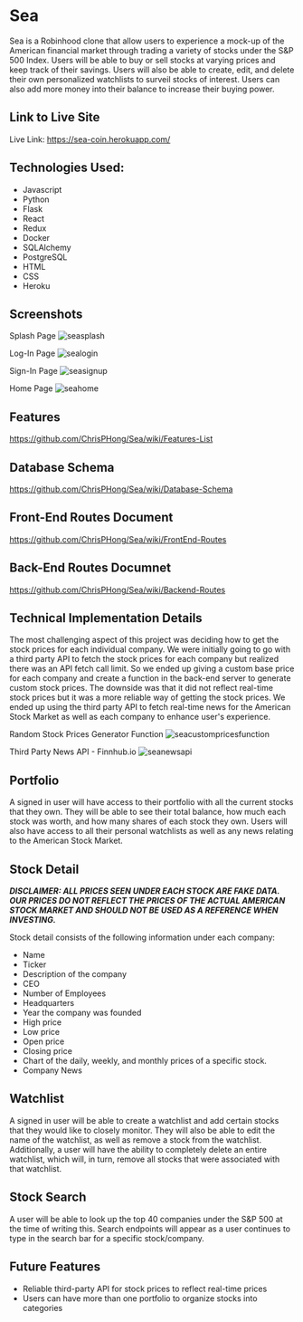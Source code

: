 # Sea

Sea is a Robinhood clone that allow users to experience a mock-up of the American financial market through trading a variety of stocks under the S&P 500 Index. Users will be able to buy or sell stocks at varying prices and keep track of their savings. Users will also be able to create, edit, and delete their own personalized watchlists to surveil stocks of interest. Users can also add more money into their balance to increase their buying power.

## Link to Live Site
Live Link: https://sea-coin.herokuapp.com/

## Technologies Used:
* Javascript
* Python
* Flask
* React
* Redux
* Docker
* SQLAlchemy
* PostgreSQL
* HTML
* CSS
* Heroku

## Screenshots

Splash Page
![seasplash](https://user-images.githubusercontent.com/96046451/182521846-e3713244-349e-4e0e-b0a0-ae384904fdbb.PNG)

Log-In Page
![sealogin](https://user-images.githubusercontent.com/96046451/182521865-1e3fb20f-2431-4a3a-90bc-5a4aadccf7c5.PNG)

Sign-In Page
![seasignup](https://user-images.githubusercontent.com/96046451/182521875-ef58e20b-c199-4038-bd09-e79ed0843d31.PNG)

Home Page
![seahome](https://user-images.githubusercontent.com/96046451/182521878-58fbe6ff-c7cd-4790-b393-af92963e503a.PNG)

## Features
https://github.com/ChrisPHong/Sea/wiki/Features-List

## Database Schema
https://github.com/ChrisPHong/Sea/wiki/Database-Schema

## Front-End Routes Document
https://github.com/ChrisPHong/Sea/wiki/FrontEnd-Routes

## Back-End Routes Documnet
https://github.com/ChrisPHong/Sea/wiki/Backend-Routes

## Technical Implementation Details
The most challenging aspect of this project was deciding how to get the stock prices for each individual company. We were initially going to go with a third party API to fetch the stock prices for each company but realized there was an API fetch call limit. So we ended up giving a custom base price for each company and create a function in the back-end server to generate custom stock prices. The downside was that it did not reflect real-time stock prices but it was a more reliable way of getting the stock prices. We ended up using the third party API to fetch real-time news for the American Stock Market as well as each company to enhance user's experience. 

Random Stock Prices Generator Function
![seacustompricesfunction](https://user-images.githubusercontent.com/96046451/182523607-c4771e68-35d6-4b22-9cba-782766d16bc9.PNG)

Third Party News API - Finnhub.io
![seanewsapi](https://user-images.githubusercontent.com/96046451/182524948-6b283550-4c2b-4686-a147-2395d8e7c8fa.PNG)

## Portfolio
A signed in user will have access to their portfolio with all the current stocks that they own. They will be able to see their total balance, how much each stock was worth, and how many shares of each stock they own. Users will also have access to all their personal watchlists as well as any news relating to the American Stock Market.

## Stock Detail
***DISCLAIMER: ALL PRICES SEEN UNDER EACH STOCK ARE FAKE DATA. OUR PRICES DO NOT REFLECT THE PRICES OF THE ACTUAL AMERICAN STOCK MARKET AND SHOULD NOT BE USED AS A REFERENCE WHEN INVESTING.***

Stock detail consists of the following information under each company:
- Name
- Ticker
- Description of the company
- CEO
- Number of Employees
- Headquarters
- Year the company was founded
- High price
- Low price
- Open price
- Closing price
- Chart of the daily, weekly, and monthly prices of a specific stock.
- Company News

## Watchlist
A signed in user will be able to create a watchlist and add certain stocks that they would like to closely monitor. They will also be able to edit the name of the watchlist, as well as remove a stock from the watchlist. Additionally, a user will have the ability to completely delete an entire watchlist, which will, in turn, remove all stocks that were associated with that watchlist.

## Stock Search
A user will be able to look up the top 40 companies under the S&P 500 at the time of writing this. Search endpoints will appear as a user continues to type in the search bar for a specific stock/company.

## Future Features
- Reliable third-party API for stock prices to reflect real-time prices
- Users can have more than one portfolio to organize stocks into categories
